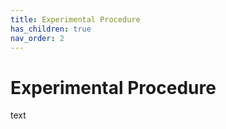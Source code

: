 ```yaml
---
title: Experimental Procedure
has_children: true
nav_order: 2
---
```


# Experimental Procedure

text
